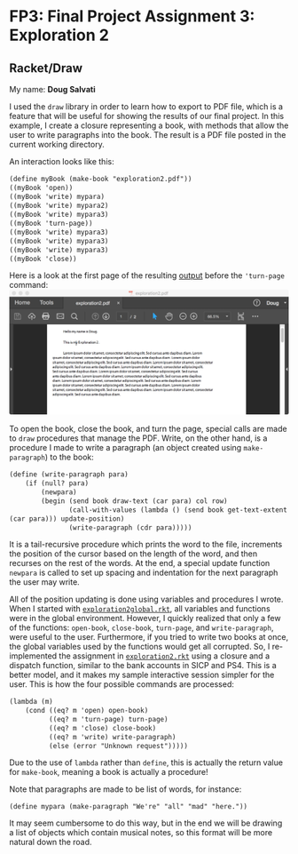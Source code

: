 # FP3: Final Project Assignment 3: Exploration 2

## Racket/Draw
My name: **Doug Salvati**

I used the `draw` library in order to learn how to export to PDF file, which is a feature that will be useful for showing the results of our final project.  In this example, I create a closure representing a book, with methods that allow the user to write paragraphs into the book.  The result is a PDF file posted in the current working directory.

An interaction looks like this:
```
(define myBook (make-book "exploration2.pdf"))
((myBook 'open))
((myBook 'write) mypara)
((myBook 'write) mypara2)
((myBook 'write) mypara3)
((myBook 'turn-page))
((myBook 'write) mypara3)
((myBook 'write) mypara3)
((myBook 'write) mypara3)
((myBook 'close))
```
Here is a look at the first page of the resulting [output](exploration2.pdf) before the `'turn-page` command:
![output image](output_image.png?raw=true "output image")

To open the book, close the book, and turn the page, special calls are made to `draw` procedures that manage the PDF.
Write, on the other hand, is a procedure I made to write a paragraph (an object created using `make-paragraph`) to the book:
```
(define (write-paragraph para)
    (if (null? para)
        (newpara)
        (begin (send book draw-text (car para) col row)
               (call-with-values (lambda () (send book get-text-extent (car para))) update-position)
               (write-paragraph (cdr para)))))
```
It is a tail-recursive procedure which prints the word to the file, increments the position of the cursor based on the length of the word, and then recurses on the rest of the words.  At the end, a special update function `newpara` is called to set up spacing and indentation for the next paragraph the user may write.

All of the position updating is done using variables and procedures I wrote.  When I started with [`exploration2global.rkt`](exploration2global.rkt), all variables and functions were in the global environment.  However, I quickly realized that only a few of the functions: `open-book`, `close-book`, `turn-page`, and `write-paragraph`, were useful to the user.  Furthermore, if you tried to write two books at once, the global variables used by the functions would get all corrupted.  So, I re-implemented the assignment in [`exploration2.rkt`](exploration2.rkt) using a closure and a dispatch function, similar to the bank accounts in SICP and PS4.  This is a better model, and it makes my sample interactive session simpler for the user.  This is how the four possible commands are processed:
```
(lambda (m)
    (cond ((eq? m 'open) open-book)
          ((eq? m 'turn-page) turn-page)
          ((eq? m 'close) close-book)
          ((eq? m 'write) write-paragraph)
          (else (error "Unknown request")))))
```
Due to the use of `lambda` rather than `define`, this is actually the return value for `make-book`, meaning a book is actually a procedure!

Note that paragraphs are made to be list of words, for instance:
```
(define mypara (make-paragraph "We're" "all" "mad" "here."))
```
It may seem cumbersome to do this way, but in the end we will be drawing a list of objects which contain musical notes, so this format will be more natural down the road.
